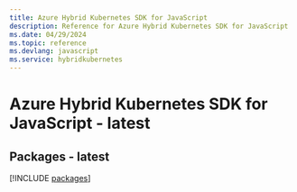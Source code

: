 ```yaml
---
title: Azure Hybrid Kubernetes SDK for JavaScript
description: Reference for Azure Hybrid Kubernetes SDK for JavaScript
ms.date: 04/29/2024
ms.topic: reference
ms.devlang: javascript
ms.service: hybridkubernetes
---
```

# Azure Hybrid Kubernetes SDK for JavaScript - latest
## Packages - latest
[!INCLUDE [packages](hybrid-kubernetes-index.md)]